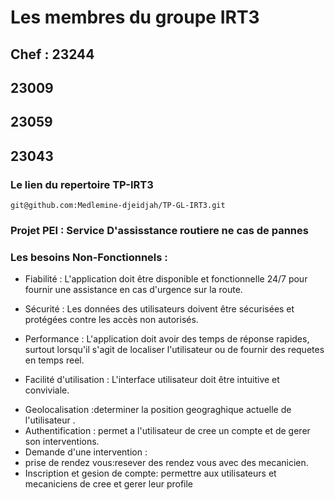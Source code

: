 # Les membres du groupe IRT3
## Chef : 23244
## 23009
## 23059
## 23043



### Le lien du repertoire **TP-IRT3**

```
git@github.com:Medlemine-djeidjah/TP-GL-IRT3.git
```                                                                                                                    
### Projet PEI : Service D'assisstance routiere ne cas de pannes
### Les besoins Non-Fonctionnels :

- Fiabilité : 
   L'application doit être disponible et fonctionnelle 24/7 pour fournir une assistance en cas d'urgence sur la route.

- Sécurité : 
   Les données des utilisateurs doivent être sécurisées et protégées contre les accès non autorisés.

- Performance : 
     L'application doit avoir des temps de réponse rapides, surtout lorsqu'il s'agit de localiser l'utilisateur ou de fournir des requetes en temps reel.

- Facilité d'utilisation : 
  L'interface utilisateur doit être intuitive et conviviale.


 
* Geolocalisation :determiner la position geograghique actuelle de l'utilisateur .
* Authentification : permet a l'utilisateur de cree un compte et de gerer son interventions.
* Demande d'une intervention :
* prise de rendez vous:resever des rendez vous avec des mecanicien.
* Inscription et gesion de compte: permettre aux utilisateurs et mecaniciens de cree et     gerer leur profile 
